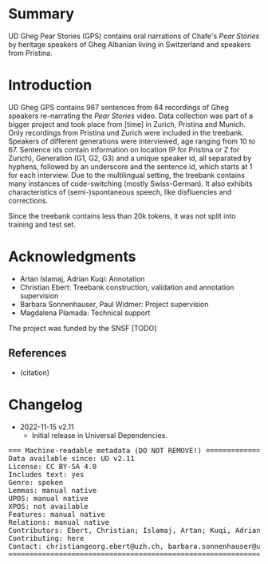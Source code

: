 # Summary

UD Gheg Pear Stories (GPS) contains oral narrations of Chafe's  *Pear Stories* by heritage speakers of Gheg Albanian living in  Switzerland and speakers from Pristina.


# Introduction

UD Gheg GPS contains 967 sentences from 64 recordings of Gheg speakers re-narrating the *Pear Stories* video. Data collection was part of a bigger project and took place from [time] in Zurich, Pristina and Munich. Only recordings from Pristina und Zurich were included in the treebank. Speakers of different generations were interviewed, age ranging from 10 to 67. Sentence ids contain information on location (P for Pristina or Z for Zurich), Generation (G1, G2, G3) and a unique speaker id, all separated by hyphens, followed by an underscore and the sentence id, which starts at 1 for each interview. Due to the multilingual setting, the treebank contains many instances of code-switching (mostly Swiss-German). It also exhibits characteristics of (semi-)spontaneous speech, like disfluencies and corrections.

Since the treebank contains less than 20k tokens, it was not split into training and test set.

# Acknowledgments

- Artan Islamaj, Adrian Kuqi: Annotation
- Christian Ebert: Treebank construction, validation and annotation supervision
- Barbara Sonnenhauser, Paul Widmer: Project supervision
- Magdalena Plamada: Technical support

The project was funded by the SNSF [TODO]

## References

* (citation)


# Changelog

* 2022-11-15 v2.11
  * Initial release in Universal Dependencies.


<pre>
=== Machine-readable metadata (DO NOT REMOVE!) ================================
Data available since: UD v2.11
License: CC BY-SA 4.0
Includes text: yes
Genre: spoken
Lemmas: manual native
UPOS: manual native
XPOS: not available
Features: manual native
Relations: manual native
Contributors: Ebert, Christian; Islamaj, Artan; Kuqi, Adrian; Sonnenhauser, Barbara; Widmer, Paul; Plamada, Magdalena
Contributing: here
Contact: christiangeorg.ebert@uzh.ch, barbara.sonnenhauser@uzh.ch, paul.widmer@uzh.ch
===============================================================================
</pre>
